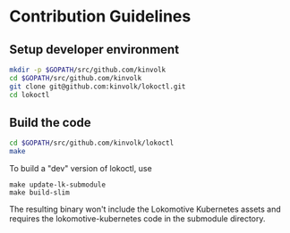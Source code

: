 # Contribution Guidelines

## Setup developer environment

```bash
mkdir -p $GOPATH/src/github.com/kinvolk
cd $GOPATH/src/github.com/kinvolk
git clone git@github.com:kinvolk/lokoctl.git
cd lokoctl
```

## Build the code

```bash
cd $GOPATH/src/github.com/kinvolk/lokoctl
make
```

To build a "dev" version of lokoctl, use

```
make update-lk-submodule
make build-slim
```

The resulting binary won't include the Lokomotive Kubernetes assets and
requires the lokomotive-kubernetes code in the submodule directory.
